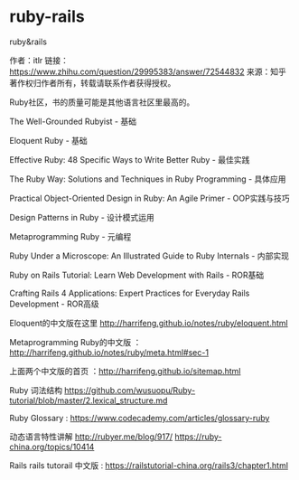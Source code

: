 # ruby-rails
ruby&amp;rails




作者：itlr
链接：https://www.zhihu.com/question/29995383/answer/72544832
来源：知乎
著作权归作者所有，转载请联系作者获得授权。

Ruby社区，书的质量可能是其他语言社区里最高的。

The Well-Grounded Rubyist - 基础

Eloquent Ruby - 基础

Effective Ruby: 48 Specific Ways to Write Better Ruby - 最佳实践

The Ruby Way: Solutions and Techniques in Ruby Programming - 具体应用

Practical Object-Oriented Design in Ruby: An Agile Primer - OOP实践与技巧

Design Patterns in Ruby - 设计模式运用

Metaprogramming Ruby - 元编程

Ruby Under a Microscope: An Illustrated Guide to Ruby Internals - 内部实现

Ruby on Rails Tutorial: Learn Web Development with Rails - ROR基础

Crafting Rails 4 Applications: Expert Practices for Everyday Rails Development - ROR高级


Eloquent的中文版在这里 http://harrifeng.github.io/notes/ruby/eloquent.html

Metaprogramming Ruby的中文版 ：http://harrifeng.github.io/notes/ruby/meta.html#sec-1

上面两个中文版的首页 ：http://harrifeng.github.io/sitemap.html

Ruby 词法结构 https://github.com/wusuopu/Ruby-tutorial/blob/master/2.lexical_structure.md

Ruby Glossary : https://www.codecademy.com/articles/glossary-ruby

动态语言特性讲解
http://rubyer.me/blog/917/
https://ruby-china.org/topics/10414

Rails
rails tutorail 中文版 : https://railstutorial-china.org/rails3/chapter1.html

